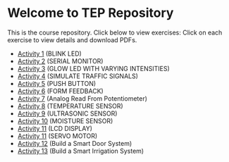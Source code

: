 # Welcome to TEP Repository

This is the course repository. Click below to view exercises:
Click on each exercise to view details and download PDFs.

- [Activity 1](Activity-1/)   (BLINK LED)
- [Activity 2](Activity-2/)   (SERIAL MONITOR)
- [Activity 3](Activity-3/)   (GLOW LED WITH VARYING INTENSITIES)
- [Activity 4](Activity-4/)    (SIMULATE TRAFFIC SIGNALS)
- [Activity 5](Activity-5/)    (PUSH BUTTON)
- [Activity 6](Activity-6/)    (FORM FEEDBACK)
- [Activity 7](Activity-7/)    (Analog Read From Potentiometer)
- [Activity 8](Activity-8/)    (TEMPERATURE SENSOR)
- [Activity 9](Activity-9/)    (ULTRASONIC SENSOR)
- [Activity 10](Activity-10/)  (MOISTURE SENSOR)
- [Activity 11](Activity-11/)  (LCD DISPLAY)
- [Activity 11](Activity-12/)  (SERVO MOTOR)
- [Activity 12](Activity-13/)  (Build a Smart Door System)
- [Activity 13](Activity-14/)  (Build a Smart Irrigation System)



